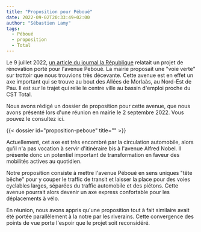 ```yaml
---
title: "Proposition pour Péboué"
date: 2022-09-02T20:33:49+02:00
author: "Sébastien Lamy"
tags:
  - Péboué
  - proposition
  - Total
---
```


Le 9 juillet 2022, [un article du journal la République](https://www.larepubliquedespyrenees.fr/societe/travaux/pau-le-projet-de-la-mairie-pour-la-rue-peboue-fraichement-accueilli-par-les-riverains-11586712.php) relatait un projet de rénovation porté pour l'avenue Peboué. La mairie proposait une "voie verte" sur trottoir que nous trouvions très décevante. Cette avenue est en effet  un axe important qui se trouve au bout des Allées de Morlaàs, au Nord-Est de Pau. Il est sur le trajet qui relie le centre ville au bassin d'emploi proche du CST Total.

Nous avons rédigé un dossier de proposition pour cette avenue, que nous avons présenté lors d'une réunion en mairie le 2 septembre 2022. Vous pouvez le consultez ici.

<div class="pure-g trombi">
{{< dossier id="proposition-peboue" title="" >}}
</div>


Actuellement, cet axe est très encombré par la circulation automobile, alors qu'il n'a pas vocation à servir d'itinéraire bis à l'avenue Alfred Nobel. Il présente donc un potentiel important de transformation en faveur des mobilités actives au quotidien.

Notre proposition consiste à mettre l'avenue Péboué en sens uniques "tête bêche" pour y couper le traffic de transit et laisser la place pour des voies cyclables larges, séparées du traffic automobile et des piétons. Cette avenue pourrait alors devenir un axe express confortable pour les déplacements à vélo.

En réunion, nous avons appris qu'une proposition tout à fait similaire avait été portée parallèlement à la notre par les riverains. Cette convergence des points de vue porte l'espoir que le projet soit reconsidéré.
